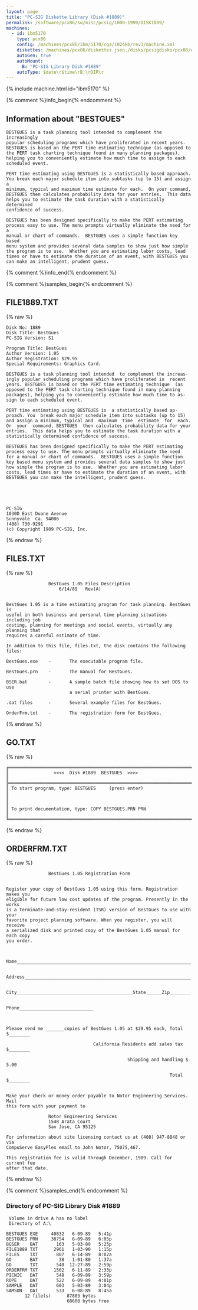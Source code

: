 ```yaml
---
layout: page
title: "PC-SIG Diskette Library (Disk #1889)"
permalink: /software/pcx86/sw/misc/pcsig/1000-1999/DISK1889/
machines:
  - id: ibm5170
    type: pcx86
    config: /machines/pcx86/ibm/5170/cga/1024kb/rev3/machine.xml
    diskettes: /machines/pcx86/diskettes.json,/disks/pcsigdisks/pcx86/diskettes.json
    autoGen: true
    autoMount:
      B: "PC-SIG Library Disk #1889"
    autoType: $date\r$time\rB:\rDIR\r
---
```


{% include machine.html id="ibm5170" %}

{% comment %}info_begin{% endcomment %}

## Information about "BESTGUES"

    BESTGUES is a task planning tool intended to complement the increasingly
    popular scheduling programs which have proliferated in recent years.
    BESTGUES is based on the PERT time estimating technique (as opposed to
    the PERT task charting technique found in many planning packages),
    helping you to conveniently estimate how much time to assign to each
    scheduled event.
    
    PERT time estimating using BESTGUES is a statistically based approach.
    You break each major schedule item into subtasks (up to 15) and assign a
    minimum, typical and maximum time estimate for each.  On your command,
    BESTGUES then calculates probability data for your entries.  This data
    helps you to estimate the task duration with a statistically determined
    confidence of success.
    
    BESTGUES has been designed specifically to make the PERT estimating
    process easy to use. The menu prompts virtually eliminate the need for a
    manual or chart of commands.  BESTGUES uses a simple function key based
    menu system and provides several data samples to show just how simple
    the program is to use.  Whether you are estimating labor costs, lead
    times or have to estimate the duration of an event, with BESTGUES you
    can make an intelligent, prudent guess.
{% comment %}info_end{% endcomment %}

{% comment %}samples_begin{% endcomment %}

## FILE1889.TXT

{% raw %}
```
Disk No: 1889                                                           
Disk Title: BestGues                                                    
PC-SIG Version: S1                                                      
                                                                        
Program Title: BestGues                                                 
Author Version: 1.05                                                    
Author Registration: $29.95                                             
Special Requirements: Graphics Card.                                    
                                                                        
BESTGUES is a task planning tool intended  to complement the increas-   
ingly popular scheduling programs which have proliferated in  recent    
years. BESTGUES is based on the PERT time estimating technique  (as     
opposed to the PERT task charting technique found in many planning      
packages), helping you to conveniently estimate how much time to as-    
sign to each scheduled event.                                           
                                                                        
PERT time estimating using BESTGUES is  a statistically based ap-       
proach. You  break each major schedule item into subtasks (up to 15)    
and assign a minimum, typical and  maximum  time  estimate  for  each.  
On  your  command, BESTGUES  then calculates probability data for your  
entries.  This data helps you to estimate the task duration with a      
statistically determined confidence of success.                         
                                                                        
BESTGUES has been designed specifically to make the PERT estimating     
process easy to use. The menu prompts virtually eliminate the need      
for a manual or chart of commands.  BESTGUES uses a simple function     
key based menu system and provides several data samples to show just    
how simple the program is to use.  Whether you are estimating labor     
costs, lead times or have to estimate the duration of an event, with    
BESTGUES you can make the intelligent, prudent guess.                   
                                                                        
                                                                        
                                                                        
                                                                        
                                                                        
PC-SIG                                                                  
1030D East Duane Avenue                                                 
Sunnyvale  Ca. 94086                                                    
(408) 730-9291                                                          
(c) Copyright 1989 PC-SIG, Inc.                                         
```
{% endraw %}

## FILES.TXT

{% raw %}
```
                BestGues 1.05 Files Description
                    6/14/89   Rev(A)


BestGues 1.05 is a time estimating program for task planning. BestGues is
useful in both business and personal time planning situations including job
costing, planning for meetings and social events, virtually any planning that
requires a careful estimate of time.

In addition to this file, files.txt, the disk contains the following files:

BestGues.exe    -       The executable program file.

BestGues.prn    -       The manual for BestGues.

BSER.bat        -       A sample batch file showing how to set DOS to use
                        a serial printer with BestGues.

.dat files      -       Several example files for BestGues.

OrderFrm.txt    -       The registration form for BestGues.
```
{% endraw %}

## GO.TXT

{% raw %}
```
╔═════════════════════════════════════════════════════════════════════════╗
║                 <<<<  Disk #1889  BESTGUES  >>>>                        ║
╠═════════════════════════════════════════════════════════════════════════╣
║ To start program, type: BESTGUES     (press enter)                      ║
║                                                                         ║
║ To print documentation, type: COPY BESTGUES.PRN PRN                     ║
╚═════════════════════════════════════════════════════════════════════════╝
```
{% endraw %}

## ORDERFRM.TXT

{% raw %}
```
                BestGues 1.05 Registration Form


Register your copy of BestGues 1.05 using this form. Registration makes you
eligible for future low cost updates of the program. Presently in the works
is a terminate-and-stay-resident (TSR) version of BestGues to use with your
favorite project planning software. When you register, you will receive
a serialized disk and printed copy of the BestGues 1.05 manual for each copy
you order.



Name__________________________________________________________________


Address_______________________________________________________________


City____________________________________________State______Zip________


Phone____________________________



Please send me _______copies of BestGues 1.05 at $29.95 each, Total $________

                                 California Residents add sales tax $________

                                              Shipping and handling $    5.00

                                                              Total $________


Make your check or money order payable to Notor Engineering Services. Mail
this form with your payment to

                Notor Engineering Services
                1548 Arata Court
                San Jose, CA 95125

For information about site licensing contact us at (408) 947-8848 or via
CompuServe EasyPlex email to John Notor, 75075,467.

This registration fee is valid through December, 1989. Call for current fee
after that date.

```
{% endraw %}

{% comment %}samples_end{% endcomment %}

### Directory of PC-SIG Library Disk #1889

     Volume in drive A has no label
     Directory of A:\

    BESTGUES EXE     40832   6-09-89   5:41p
    BESTGUES PRN     38754   6-09-89   6:05p
    BGSER    BAT       163   5-03-89   5:25p
    FILE1889 TXT      2961   1-03-90   1:15p
    FILES    TXT       807   6-14-89   8:02a
    GO       BAT        38   1-01-80   1:37a
    GO       TXT       540  12-27-89   2:59p
    ORDERFRM TXT      1502   6-11-89   2:33p
    PICNIC   DAT       548   6-09-89   3:59p
    ROPE     DAT       522   6-09-89   4:01p
    SAMPLE   DAT       603   5-03-89   3:04p
    SAMSON   DAT       533   6-08-89   8:45a
           12 file(s)      87803 bytes
                           68608 bytes free

